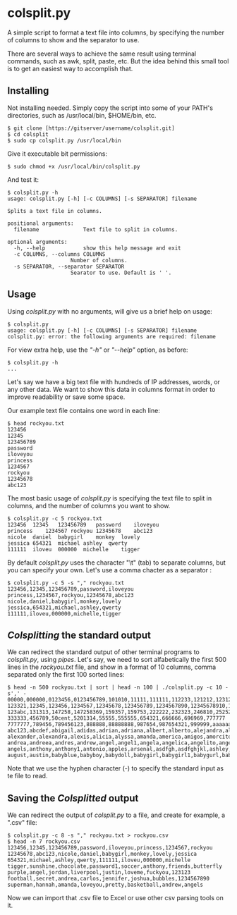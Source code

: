 # colsplit.py

A simple script to format a text file into columns, by specifying the number of columns to show and the separator to use.

There are several ways to achieve the same result using terminal commands, such as awk, split, paste, etc. But the idea behind this small tool is to get an easiest way to accomplish that.


## Installing

Not installing needed. Simply copy the script into some of your PATH's directories, such as /usr/local/bin, $HOME/bin, etc.

	$ git clone [https://gitserver/username/colsplit.git]
	$ cd colsplit
	$ sudo cp colsplit.py /usr/local/bin


Give it executable bit permissions:

	$ sudo chmod +x /usr/local/bin/colsplit.py
	

And test it:

	$ colsplit.py -h 
	usage: colsplit.py [-h] [-c COLUMNS] [-s SEPARATOR] filename

	Splits a text file in columns.

	positional arguments:
	  filename              Text file to split in columns.

	optional arguments:
	  -h, --help            show this help message and exit
	  -c COLUMNS, --columns COLUMNS
		                Number of columns.
	  -s SEPARATOR, --separator SEPARATOR
		                Searator to use. Default is ' '.


## Usage

Using *colsplit.py* with no arguments, will give us a brief help on usage:

	$ colsplit.py
	usage: colsplit.py [-h] [-c COLUMNS] [-s SEPARATOR] filename
	colsplit.py: error: the following arguments are required: filename


For view extra help, use the *"-h"* or *"--help"* option, as before:

	$ colsplit.py -h 
	...


Let's say we have a big text file with hundreds of IP addresses, words, or any other data. We want to show this data in columns format in order to improve readability or save some space.

Our example text file contains one word in each line:

	$ head rockyou.txt
	123456
	12345
	123456789
	password
	iloveyou
	princess
	1234567
	rockyou
	12345678
	abc123


The most basic usage of *colsplit.py* is specifying the text file to split in columns, and the number of columns you want to show.

	$ colsplit.py -c 5 rockyou.txt
	123456	12345	123456789	password	iloveyou
	princess	1234567	rockyou	12345678	abc123
	nicole	daniel	babygirl	monkey	lovely
	jessica	654321	michael	ashley	qwerty
	111111	iloveu	000000	michelle	tigger


By default *colsplit.py* uses the character "\t" (tab) to separate columns, but you can specify your own. Let's use a comma chacter as a separator :

	$ colsplit.py -c 5 -s "," rockyou.txt
	123456,12345,123456789,password,iloveyou
	princess,1234567,rockyou,12345678,abc123
	nicole,daniel,babygirl,monkey,lovely
	jessica,654321,michael,ashley,qwerty
	111111,iloveu,000000,michelle,tigger


## *Colsplitting* the standard output

We can redirect the standard output of other terminal programs to *colsplit.py*, using *pipes*. Let's say, we need to sort alfabetically the first 500 lines in the *rockyou.txt* file, and show in a format of 10 columns, comma separated only the first 100 sorted lines:

	$ head -n 500 rockyou.txt | sort | head -n 100 | ./colsplit.py -c 10 -s',' -
	00000,000000,0123456,0123456789,101010,11111,111111,112233,121212,123123
	123321,12345,123456,1234567,12345678,123456789,1234567890,12345678910,123456a,123654
	123abc,131313,147258,147258369,159357,159753,222222,232323,246810,252525
	333333,456789,50cent,5201314,55555,555555,654321,666666,696969,777777
	7777777,789456,789456123,888888,88888888,987654,987654321,999999,aaaaaa,aaliyah
	abc123,abcdef,abigail,adidas,adrian,adriana,albert,alberto,alejandra,alejandro
	alexander,alexandra,alexis,alicia,alyssa,amanda,america,amigos,amorcito,amores
	andrea,andreea,andres,andrew,angel,angel1,angela,angelica,angelito,angelo
	angels,anthony,anthony1,antonio,apples,arsenal,asdfgh,asdfghjkl,ashley,asshole
	august,austin,babyblue,babyboy,babydoll,babygirl,babygirl1,babygurl,babyko,badboy


Note that we use the hyphen character (-) to specify the standard input as te file to read.


## Saving the *Colsplitted* output

We can redirect the output of *colsplit.py* to a file, and create for example, a ".csv" file:

	$ colsplit.py -c 8 -s "," rockyou.txt > rockyou.csv
	$ head -n 7 rockyou.csv
	123456,12345,123456789,password,iloveyou,princess,1234567,rockyou
	12345678,abc123,nicole,daniel,babygirl,monkey,lovely,jessica
	654321,michael,ashley,qwerty,111111,iloveu,000000,michelle
	tigger,sunshine,chocolate,password1,soccer,anthony,friends,butterfly
	purple,angel,jordan,liverpool,justin,loveme,fuckyou,123123
	football,secret,andrea,carlos,jennifer,joshua,bubbles,1234567890
	superman,hannah,amanda,loveyou,pretty,basketball,andrew,angels


Now we can import that .csv file to Excel or use other csv parsing tools on it.

